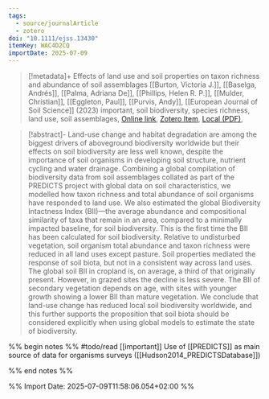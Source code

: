 ```yaml
---
tags:
  - source/journalArticle
  - zotero
doi: "10.1111/ejss.13430"
itemKey: WAC4D2CQ
importDate: 2025-07-09
---
```

>[!metadata]+
> Effects of land use and soil properties on taxon richness and abundance of soil assemblages
> [[Burton, Victoria J.]], [[Baselga, Andrés]], [[Palma, Adriana De]], [[Phillips, Helen R. P.]], [[Mulder, Christian]], [[Eggleton, Paul]], [[Purvis, Andy]], 
> [[European Journal of Soil Science]] (2023)
> important, soil biodiversity, species richness, land use, soil assemblages, 
> [Online link](https://bsssjournals.onlinelibrary.wiley.com/doi/10.1111/ejss.13430), [Zotero Item](zotero://select/library/items/WAC4D2CQ), [Local (PDF)](file://C:/Users/aburg/Documents/references/zotero/storage/5SQZ26V3/Burton2023_Effectsland.pdf), 

>[!abstract]-
>Land-use change and habitat degradation are among the biggest drivers of aboveground biodiversity worldwide but their effects on soil biodiversity are less well known, despite the importance of soil organisms in developing soil structure, nutrient cycling and water drainage. Combining a global compilation of biodiversity data from soil assemblages collated as part of the PREDICTS project with global data on soil characteristics, we modelled how taxon richness and total abundance of soil organisms have responded to land use. We also estimated the global Biodiversity Intactness Index (BII)—the average abundance and compositional similarity of taxa that remain in an area, compared to a minimally impacted baseline, for soil biodiversity. This is the first time the BII has been calculated for soil biodiversity. Relative to undisturbed vegetation, soil organism total abundance and taxon richness were reduced in all land uses except pasture. Soil properties mediated the response of soil biota, but not in a consistent way across land uses. The global soil BII in cropland is, on average, a third of that originally present. However, in grazed sites the decline is less severe. The BII of secondary vegetation depends on age, with sites with younger growth showing a lower BII than mature vegetation. We conclude that land-use change has reduced local soil biodiversity worldwide, and this further supports the proposition that soil biota should be considered explicitly when using global models to estimate the state of biodiversity.

%% begin notes %%
#todo/read 
[[important]]
Use of [[PREDICTS]] as main source of data for organisms surveys ([[Hudson2014_PREDICTSDatabase]])

%% end notes %%

%% Import Date: 2025-07-09T11:58:06.054+02:00 %%
